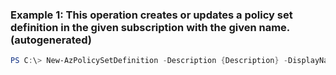 ### Example 1: This operation creates or updates a policy set definition in the given subscription with the given name. (autogenerated)
```powershell
PS C:\> New-AzPolicySetDefinition -Description {Description} -DisplayName {DisplayName} -ManagementGroupName {ManagementGroupName} -Name VMPolicyDefinition -Parameter { "buTagValue": { "type": "string" } } -PolicyDefinition C:VMPolicySet.json
```

